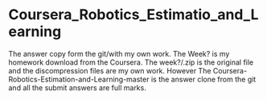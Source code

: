 # Coursera_Robotics_Estimatio_and_Learning
The answer copy form the git/with my own work.
The Week? is my homework download from the Coursera.
The week?/.zip is the original file and the discompression files are my own work.
However The Coursera-Robotics-Estimation-and-Learning-master is the answer clone from the git and all the submit answers are full marks.
 


